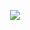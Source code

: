 <p align="center">
<img src="https://wallpapercave.com/wp/3q4hxdJ.jpg">
<div align="center">
  
  <br>  <br>
  <br>  <br>
  
 
